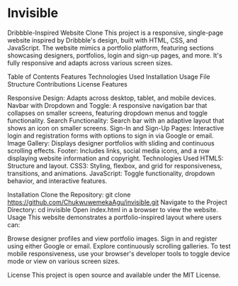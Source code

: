 # Invisible

Dribbble-Inspired Website Clone
This project is a responsive, single-page website inspired by Dribbble's design, built with HTML, CSS, and JavaScript.
The website mimics a portfolio platform, featuring sections showcasing designers, portfolios, login and sign-up pages, and more.
It's fully responsive and adapts across various screen sizes.

Table of Contents
Features
Technologies Used
Installation
Usage
File Structure
Contributions
License
Features

Responsive Design: Adapts across desktop, tablet, and mobile devices.
Navbar with Dropdown and Toggle: A responsive navigation bar that collapses on smaller screens, featuring dropdown menus and toggle functionality.
Search Functionality: Search bar with an adaptive layout that shows an icon on smaller screens.
Sign-In and Sign-Up Pages: Interactive login and registration forms with options to sign in via Google or email.
Image Gallery: Displays designer portfolios with sliding and continuous scrolling effects.
Footer: Includes links, social media icons, and a row displaying website information and copyright.
Technologies Used
HTML5: Structure and layout.
CSS3: Styling, flexbox, and grid for responsiveness, transitions, and animations.
JavaScript: Toggle functionality, dropdown behavior, and interactive features.

Installation
Clone the Repository:
git clone https://github.com/ChukwuwemekaAgu/invisible.git
Navigate to the Project Directory:
cd invisible
Open index.html in a browser to view the website.
Usage
This website demonstrates a portfolio-inspired layout where users can:

Browse designer profiles and view portfolio images.
Sign in and register using either Google or email.
Explore continuously scrolling galleries.
To test mobile responsiveness, use your browser's developer tools to toggle device mode or view on various screen sizes.

License
This project is open source and available under the MIT License.

